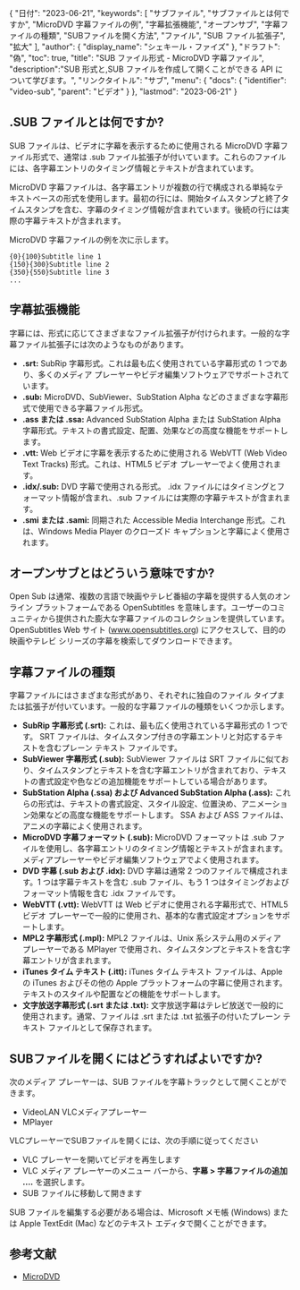 {
"日付": "2023-06-21",
  "keywords": [
"サブファイル",
"サブファイルとは何ですか",
"MicroDVD 字幕ファイルの例",
"字幕拡張機能",
"オープンサブ",
"字幕ファイルの種類",
"SUBファイルを開く方法",
"ファイル",
"SUB ファイル拡張子",
"拡大"
],
  "author": {
"display_name": "シェキール・ファイズ"
},
"ドラフト": "偽",
"toc": true,
"title": "SUB ファイル形式 - MicroDVD 字幕ファイル",
  "description":"SUB 形式と,SUB ファイルを作成して開くことができる API について学びます。",
"リンクタイトル": "サブ",
  "menu": {
    "docs": {
      "identifier": "video-sub",
"parent": "ビデオ"
}
},
"lastmod": "2023-06-21"
}

## .SUB ファイルとは何ですか?

SUB ファイルは、ビデオに字幕を表示するために使用される MicroDVD 字幕ファイル形式で、通常は .sub ファイル拡張子が付いています。これらのファイルには、各字幕エントリのタイミング情報とテキストが含まれています。

MicroDVD 字幕ファイルは、各字幕エントリが複数の行で構成される単純なテキストベースの形式を使用します。最初の行には、開始タイムスタンプと終了タイムスタンプを含む、字幕のタイミング情報が含まれています。後続の行には実際の字幕テキストが含まれます。

MicroDVD 字幕ファイルの例を次に示します。

```
{0}{100}Subtitle line 1
{150}{300}Subtitle line 2
{350}{550}Subtitle line 3
...
```

## 字幕拡張機能

字幕には、形式に応じてさまざまなファイル拡張子が付けられます。一般的な字幕ファイル拡張子には次のようなものがあります。

- **.srt:** SubRip 字幕形式。これは最も広く使用されている字幕形式の 1 つであり、多くのメディア プレーヤーやビデオ編集ソフトウェアでサポートされています。
- **.sub:** MicroDVD、SubViewer、SubStation Alpha などのさまざまな字幕形式で使用できる字幕ファイル形式。
- **.ass または .ssa:** Advanced SubStation Alpha または SubStation Alpha 字幕形式。テキストの書式設定、配置、効果などの高度な機能をサポートします。
- **.vtt:** Web ビデオに字幕を表示するために使用される WebVTT (Web Video Text Tracks) 形式。これは、HTML5 ビデオ プレーヤーでよく使用されます。
- **.idx/.sub:** DVD 字幕で使用される形式。 .idx ファイルにはタイミングとフォーマット情報が含まれ、.sub ファイルには実際の字幕テキストが含まれます。
- **.smi または .sami:** 同期された Accessible Media Interchange 形式。これは、Windows Media Player のクローズド キャプションと字幕によく使用されます。

## オープンサブとはどういう意味ですか?

Open Sub は通常、複数の言語で映画やテレビ番組の字幕を提供する人気のオンライン プラットフォームである OpenSubtitles を意味します。ユーザーのコミュニティから提供された膨大な字幕ファイルのコレクションを提供しています。 OpenSubtitles Web サイト (www.opensubtitles.org) にアクセスして、目的の映画やテレビ シリーズの字幕を検索してダウンロードできます。

## 字幕ファイルの種類

字幕ファイルにはさまざまな形式があり、それぞれに独自のファイル タイプまたは拡張子が付いています。一般的な字幕ファイルの種類をいくつか示します。

- **SubRip 字幕形式 (.srt):** これは、最も広く使用されている字幕形式の 1 つです。 SRT ファイルは、タイムスタンプ付きの字幕エントリと対応するテキストを含むプレーン テキスト ファイルです。
- **SubViewer 字幕形式 (.sub):** SubViewer ファイルは SRT ファイルに似ており、タイムスタンプとテキストを含む字幕エントリが含まれており、テキストの書式設定や色などの追加機能をサポートしている場合があります。
- **SubStation Alpha (.ssa) および Advanced SubStation Alpha (.ass):** これらの形式は、テキストの書式設定、スタイル設定、位置決め、アニメーション効果などの高度な機能をサポートします。 SSA および ASS ファイルは、アニメの字幕によく使用されます。
- **MicroDVD 字幕フォーマット (.sub):** MicroDVD フォーマットは .sub ファイルを使用し、各字幕エントリのタイミング情報とテキストが含まれます。メディアプレーヤーやビデオ編集ソフトウェアでよく使用されます。
- **DVD 字幕 (.sub および .idx):** DVD 字幕は通常 2 つのファイルで構成されます。1 つは字幕テキストを含む .sub ファイル、もう 1 つはタイミングおよびフォーマット情報を含む .idx ファイルです。
- **WebVTT (.vtt):** WebVTT は Web ビデオに使用される字幕形式で、HTML5 ビデオ プレーヤーで一般的に使用され、基本的な書式設定オプションをサポートします。
- **MPL2 字幕形式 (.mpl):** MPL2 ファイルは、Unix 系システム用のメディア プレーヤーである MPlayer で使用され、タイムスタンプとテキストを含む字幕エントリが含まれます。
- **iTunes タイム テキスト (.itt):** iTunes タイム テキスト ファイルは、Apple の iTunes およびその他の Apple プラットフォームの字幕に使用されます。テキストのスタイルや配置などの機能をサポートします。
- **文字放送字幕形式 (.srt または .txt):** 文字放送字幕はテレビ放送で一般的に使用されます。通常、ファイルは .srt または .txt 拡張子の付いたプレーン テキスト ファイルとして保存されます。

## SUBファイルを開くにはどうすればよいですか?

次のメディア プレーヤーは、SUB ファイルを字幕トラックとして開くことができます。

- VideoLAN VLCメディアプレーヤー
- MPlayer

VLCプレーヤーでSUBファイルを開くには、次の手順に従ってください

- VLC プレーヤーを開いてビデオを再生します
- VLC メディア プレーヤーのメニュー バーから、**字幕 > 字幕ファイルの追加 ....** を選択します。
- SUB ファイルに移動して開きます

SUB ファイルを編集する必要がある場合は、Microsoft メモ帳 (Windows) または Apple TextEdit (Mac) などのテキスト エディタで開くことができます。

## 参考文献
* [MicroDVD](https://en.wikipedia.org/wiki/MicroDVD)

